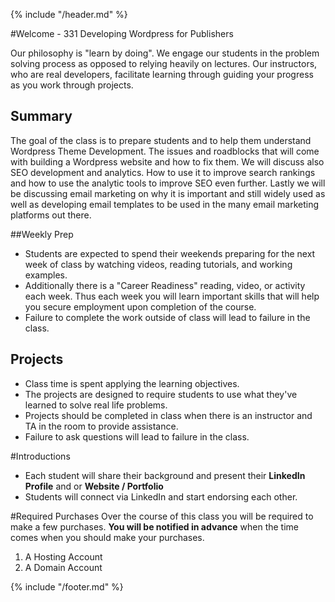 {% include "/header.md" %}

#Welcome - 331 Developing Wordpress for Publishers

Our philosophy is "learn by doing". We engage our students in the problem solving process as opposed to relying heavily on lectures. Our instructors, who are real developers, facilitate learning through guiding your progress as you work through projects.

## Summary 
The goal of the class is to prepare students and to help them understand Wordpress Theme Development. The issues and roadblocks that will come with building a Wordpress website and how to fix them. We will discuss also SEO development and analytics. How to use it to improve search rankings and how to use the analytic tools to improve SEO even further. Lastly we will be discussing email marketing on why it is important and still widely used as well as developing email templates to be used in the many email marketing platforms out there. 

##Weekly Prep
* Students are expected to spend their weekends preparing for the next week of class by watching videos, reading tutorials, and working examples.
* Additionally there is a "Career Readiness" reading, video, or activity each week. Thus each week you will learn important skills that will help you secure employment upon completion of the course.
* Failure to complete the work outside of class will lead to failure in the class.

## Projects
* Class time is spent applying the learning objectives.
* The projects are designed to require students to use what they've learned to solve real life problems.
* Projects should be completed in class when there is an instructor and TA in the room to provide assistance.
* Failure to ask questions will lead to failure in the class. 

#Introductions
* Each student will share their background and present their **LinkedIn Profile** and or **Website / Portfolio**
* Students will connect via LinkedIn and start endorsing each other.

#Required Purchases
Over the course of this class you will be required to make a few purchases. **You will be notified in advance** when the time comes when you should make your purchases.
1. A Hosting Account
2. A Domain Account

{% include "/footer.md" %}
